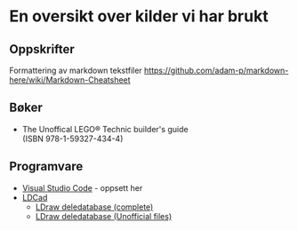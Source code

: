 # En oversikt over kilder vi har brukt

## Oppskrifter
Formattering av markdown tekstfiler
https://github.com/adam-p/markdown-here/wiki/Markdown-Cheatsheet

## Bøker
* The Unoffical LEGO® Technic builder's guide  
  (ISBN 978-1-59327-434-4)

## Programvare
* [Visual Studio Code](https://code.visualstudio.com) - oppsett her
* [LDCad](http://www.melkert.net/LDCad/download)
    * [LDraw deledatabase (complete)](https://www.ldraw.org/parts/latest-parts.html)
    * [LDraw deledatabase (Unofficial files)](https://www.ldraw.org/library/tracker/)

